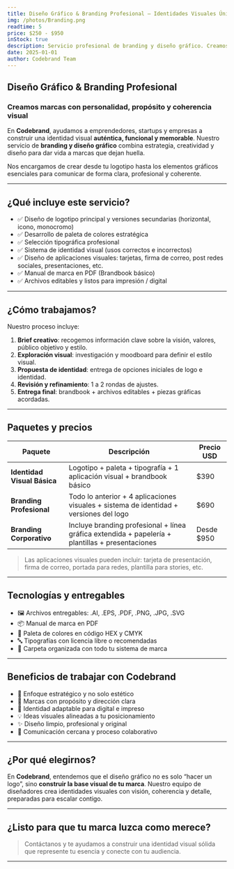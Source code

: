 ```yaml
---
title: Diseño Gráfico & Branding Profesional – Identidades Visuales Únicas y Memorables
img: /photos/Branding.png
readtime: 5
price: $250 - $950
inStock: true
description: Servicio profesional de branding y diseño gráfico. Creamos identidades visuales sólidas y coherentes que conectan con tu audiencia logotipo, paleta de colores, tipografía, aplicaciones visuales y más. Precios según alcance del proyecto.
date: 2025-01-01
author: Codebrand Team
---
```



## Diseño Gráfico & Branding Profesional

### Creamos marcas con personalidad, propósito y coherencia visual

En **Codebrand**, ayudamos a emprendedores, startups y empresas a construir una identidad visual **auténtica, funcional y memorable**. Nuestro servicio de **branding y diseño gráfico** combina estrategia, creatividad y diseño para dar vida a marcas que dejan huella.

Nos encargamos de crear desde tu logotipo hasta los elementos gráficos esenciales para comunicar de forma clara, profesional y coherente.

---

## ¿Qué incluye este servicio?

- ✅ Diseño de logotipo principal y versiones secundarias (horizontal, icono, monocromo)
- ✅ Desarrollo de paleta de colores estratégica
- ✅ Selección tipográfica profesional
- ✅ Sistema de identidad visual (usos correctos e incorrectos)
- ✅ Diseño de aplicaciones visuales: tarjetas, firma de correo, post redes sociales, presentaciones, etc.
- ✅ Manual de marca en PDF (Brandbook básico)
- ✅ Archivos editables y listos para impresión / digital

---

## ¿Cómo trabajamos?

Nuestro proceso incluye:

1. **Brief creativo**: recogemos información clave sobre la visión, valores, público objetivo y estilo.
2. **Exploración visual**: investigación y moodboard para definir el estilo visual.
3. **Propuesta de identidad**: entrega de opciones iniciales de logo e identidad.
4. **Revisión y refinamiento**: 1 a 2 rondas de ajustes.
5. **Entrega final**: brandbook + archivos editables + piezas gráficas acordadas.

---

## Paquetes y precios

| Paquete                         | Descripción                                                                                      | Precio USD |
|---------------------------------|--------------------------------------------------------------------------------------------------|------------|
| **Identidad Visual Básica**     | Logotipo + paleta + tipografía + 1 aplicación visual + brandbook básico                         | $390       |
| **Branding Profesional**        | Todo lo anterior + 4 aplicaciones visuales + sistema de identidad + versiones del logo          | $690       |
| **Branding Corporativo**        | Incluye branding profesional + línea gráfica extendida + papelería + plantillas + presentaciones | Desde $950 |

> Las aplicaciones visuales pueden incluir: tarjeta de presentación, firma de correo, portada para redes, plantilla para stories, etc.

---

## Tecnologías y entregables

- 🖼️ Archivos entregables: .AI, .EPS, .PDF, .PNG, .JPG, .SVG
- 📦 Manual de marca en PDF
- 🎨 Paleta de colores en código HEX y CMYK
- 🔤 Tipografías con licencia libre o recomendadas
- 📁 Carpeta organizada con todo tu sistema de marca

---

## Beneficios de trabajar con Codebrand

- 🧠 Enfoque estratégico y no solo estético
- 🎯 Marcas con propósito y dirección clara
- 📱 Identidad adaptable para digital e impreso
- 💡 Ideas visuales alineadas a tu posicionamiento
- ✨ Diseño limpio, profesional y original
- 🤝 Comunicación cercana y proceso colaborativo

---

## ¿Por qué elegirnos?

En **Codebrand**, entendemos que el diseño gráfico no es solo “hacer un logo”, sino **construir la base visual de tu marca**. Nuestro equipo de diseñadores crea identidades visuales con visión, coherencia y detalle, preparadas para escalar contigo.

---

## ¿Listo para que tu marca luzca como merece?

> Contáctanos y te ayudamos a construir una identidad visual sólida que represente tu esencia y conecte con tu audiencia.

---
